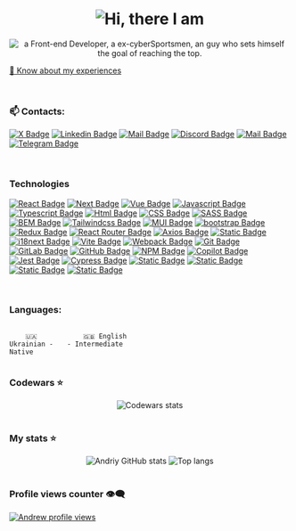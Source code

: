 <h1 align="center">
	<img src="https://readme-typing-svg.demolab.com?font=Space+Grotesk&weight=700&size=30&duration=1&pause=9999999999&color=61AFEF&center=true&vCenter=true&repeat=false&width=200&height=35&lines=Hi%2C+there!+I+am" alt="Hi, there I am"/>
</h1>

<div align="center">
	<img src="https://readme-typing-svg.demolab.com?font=Space+Grotesk&weight=700&size=30&duration=5100&pause=1100&color=61AFEF&center=true&vCenter=true&height=65&lines=a+Front-end+Developer;a+ex-cyberSportsmen;an+Andrii" alt="a Front-end Developer, a ex-cyberSportsmen, an guy who sets himself the goal of reaching the top." />
</div>

[📄 Know about my experiences](https://drive.google.com/file/d/1d3Ckb8wmlp2vnBe-BccLuwzvYMkiYjK4/view?usp=drive_link)

<br/>

### 📫 Contacts:

[![X Badge](https://img.shields.io/badge/-Andriy_Halosa-0e76a8?style=flat&logo=x&logoColor=white&color=%23000000)](https://x.com/1Galers)
[![Linkedin Badge](https://img.shields.io/badge/-Andriy_Halosa-0e76a8?style=flat&labelColor=0e76a8&logo=linkedin&logoColor=white)](https://www.linkedin.com/in/andriy-halosa/)
[![Mail Badge](https://img.shields.io/badge/-Andriy_Halosa-c0392b?style=flat&labelColor=c0392b&logo=gmail&logoColor=white)](mailto:galosaandrew@gmail.com)
[![Discord Badge](https://img.shields.io/badge/Galers-%235865f2?style=flat&logo=discord&logoColor=white&labelColor=%235865f2&cacheSeconds=https%3A%2F%2Fdiscord.com%2Fchannels%2F%40galers&link=https%3A%2F%2Fdiscord.com%2Fchannels%2F%40galers)](https://discord.com/channels/@galers)
[![Mail Badge](https://img.shields.io/badge/-@Andriy_Halosa-e84393?style=flat&labelColor=e84393&logo=instagram&logoColor=white)](https://www.instagram.com/galers_1/)
[![Telegram Badge](https://img.shields.io/badge/Galers-%40?style=social&logo=telegram&logoColor=%2326A5E4&cacheSeconds=https%3A%2F%2Ft.me%2FGalerss&link=https%3A%2F%2Ft.me%2FGalerss)
](https://t.me/Galerss)

<br/>

### Technologies

[![React Badge](https://img.shields.io/badge/-React-61DBFB?style=for-the-badge&labelColor=black&logo=react&logoColor=61DBFB)](#) [![Next Badge](https://img.shields.io/badge/NEXT.JS-%23F7F7F7?style=for-the-badge&logo=nextdotjs&logoColor=%23FFFF&logoSize=16&labelColor=%23000000)](#) [![Vue Badge](https://img.shields.io/badge/vue.js-%234FC08D?style=for-the-badge&logo=vuedotjs&logoColor=%234FC08D&logoSize=18&labelColor=%23000000%20)](#) [![Javascript Badge](https://img.shields.io/badge/-Javascript-F0DB4F?style=for-the-badge&labelColor=black&logo=javascript&logoColor=F0DB4F)](#) [![Typescript Badge](https://img.shields.io/badge/-Typescript-007acc?style=for-the-badge&labelColor=black&logo=typescript&logoColor=007acc)](#) [![Html Badge](https://img.shields.io/badge/html5-%23E34F26?style=for-the-badge&logo=html5&logoColor=%23E34F26&labelColor=%23000&)](#) [![CSS Badge](https://img.shields.io/badge/CSS-%23663399?style=for-the-badge&logo=css&logoColor=%23663399&logoSize=16&labelColor=%23000000)](#) [![SASS Badge](https://img.shields.io/badge/sass-%23CC6699?style=for-the-badge&logo=sass&logoColor=%23CC6699&labelColor=%23000)](#) [![BEM Badge](https://img.shields.io/badge/BEM-%2316A1E6?style=for-the-badge&logo=bem&logoColor=16A1E6&logoSize=16&labelColor=%23000000)](#) [![Tailwindcss Badge](https://img.shields.io/badge/Tailwind%20CSS-%2338bdf7?style=for-the-badge&logo=tailwindcss&logoColor=38bdf7&logoSize=16&labelColor=%23000000)](#) [![MUI Badge](https://img.shields.io/badge/mui-%23007FFF?style=for-the-badge&logo=mui&logoColor=%23007FFF&logoSize=18&labelColor=%23000000)](#) [![bootstrap Badge](https://img.shields.io/badge/bootstrap-%237952B3?style=for-the-badge&logo=bootstrap&logoColor=%237952B3&logoSize=18&labelColor=%23000000)](#) [![Redux Badge](https://img.shields.io/badge/Redux-%23764ABC?style=for-the-badge&logo=redux&logoColor=%23764ABC&logoSize=16&labelColor=%23000000)](#) [![React Router Badge](https://img.shields.io/badge/reactrouter-%23CA4245?style=for-the-badge&logo=reactrouter&logoColor=%23CA4245&labelColor=%23000)](#) [![Axios Badge](https://img.shields.io/badge/axios-%235A29E4?style=for-the-badge&logo=axios&logoColor=%235A29E4&labelColor=%23000)](#) [![Static Badge](https://img.shields.io/badge/formik-%232563EB?style=for-the-badge&logo=formik&logoColor=%232563EB&logoSize=18&labelColor=%23000000)](#) [![i18next Badge](https://img.shields.io/badge/i18next-%2326A69A?style=for-the-badge&logo=i18next&logoColor=%2326A69A&logoSize=18&labelColor=%23000000)](#) [![Vite Badge](https://img.shields.io/badge/vite-%23646CFF?style=for-the-badge&logo=vite&logoColor=%23646CFF&logoSize=16&labelColor=%23000000)](#) [![Webpack Badge](https://img.shields.io/badge/webpack-%238DD6F9?style=for-the-badge&logo=webpack&logoColor=%238DD6F9&logoSize=18&labelColor=%23000000)](#) [![Git Badge](https://img.shields.io/badge/git-%23F05032?style=for-the-badge&logo=git&logoColor=%23F05032&logoSize=18&labelColor=%23000000)](#) [![GitLab Badge](https://img.shields.io/badge/gitlab-%23FC6D26?style=for-the-badge&logo=gitlab&logoColor=%23FC6D26&logoSize=18&labelColor=%23000000)](#) [![GitHub Badge](https://img.shields.io/badge/github-%23181717?style=for-the-badge&logo=github&logoColor=%23FFF&logoSize=18&labelColor=%23000000)](#) [![NPM Badge](https://img.shields.io/badge/npm-%23CB3837?style=for-the-badge&logo=npm&logoColor=%23CB3837&logoSize=18&labelColor=%23000000%20)](#) [![Copilot Badge](https://img.shields.io/badge/githubcopilot-%23F6F8FA?style=for-the-badge&logo=githubcopilot&logoColor=%23FFF&logoSize=18&labelColor=%23000000)](#) [![Jest Badge](https://img.shields.io/badge/jest-%23C21325?style=for-the-badge&logo=jest&logoColor=%23C21325&logoSize=18&labelColor=%23000000)](#) [![Cypress Badge](https://img.shields.io/badge/cypress-%2369D3A7?style=for-the-badge&logo=cypress&logoColor=%2369D3A7%20&logoSize=18&labelColor=%23000000)](#) [![Static Badge](https://img.shields.io/badge/figma-%23F24E1E?style=for-the-badge&logo=figma&logoColor=%23F24E1E&logoSize=18&labelColor=%23000000)](#) [![Static Badge](https://img.shields.io/badge/jira-%230052CC?style=for-the-badge&logo=jira&logoColor=%230052CC&logoSize=18&labelColor=%23000000)](#) [![Static Badge](https://img.shields.io/badge/redmine-%23B32024?style=for-the-badge&logo=redmine&logoColor=%23B32024&logoSize=18&labelColor=%23000000)](#) [![Static Badge](https://img.shields.io/badge/trello-%230052CC?style=for-the-badge&logo=trello&logoColor=%230052CC&logoSize=18&labelColor=%23000000)](#)

<br/>

### Languages:

<div style="display: flex; align-items: flex-start; align: center">
<table  align="center">
  <tr>
    
        🇺🇦 Ukrainian - Native
        
  </tr>

  <tr>
    
        🇬🇧 English - Intermediate
        
  </tr>
</table>
</div>

### Codewars ⭐

<div align="center">
<img alt="Codewars stats" src="https://www.codewars.com/users/Galers/badges/large"/>
</div>

<br/>

### My stats ⭐
 
<div align="center">
<img alt="Andriy GitHub stats" src="https://github-readme-stats.vercel.app/api?username=galers&show_icons=true&theme=transparent"/>
<img alt="Top langs" src="https://github-readme-stats.vercel.app/api/top-langs/?username=galers&layout=compact&&langs_count=8"/>
</div>

<br/>

### Profile views counter 👁️‍🗨️
[![Andrew profile views](https://u8views.com/api/v1/github/profiles/128368888/views/day-week-month-total-count.svg)](https://u8views.com/github/Galers)
